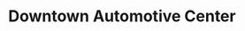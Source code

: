 ---
title: "Downtown Automotive Center"
url: /eugene/downtown-automotive-center/
shop: Autowerkstatt
---